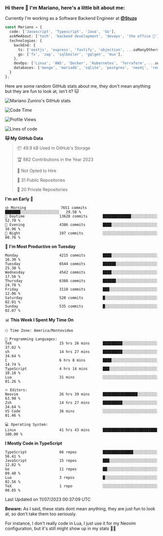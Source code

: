 ### Hi there 👋 I'm Mariano, here's a little bit about me:

Currently I'm working as a Software Backend Engineer at [**@Stuzo**](https://www.stuzo.com/)

```ts
const Mariano = {
  code: ['Javascript', 'Typescript', 'Java', 'Go'],
  askMeAbout: ['tech', 'backend development', 'devops', 'the office 💼'],
  technologies: {
    backEnd: {
      ts: ['nestjs', 'express', 'fastify', 'objection', ...soManyOthersFrameworks],
      go: ['fx', 'zap', 'sqlboiler', 'gqlgen', 'mux'],
    },
    devOps: ['Linux', 'AWS', 'Docker', 'Kubernetes', 'Terraform', ...soManyOthersTools],
    databases: ['mongo', 'mariadb', 'sqlite', 'postgres', 'neo4j', 'redis'],
  }
};
```

Here are some random GitHub stats about me, they don't mean anything but they are fun to look at, isn't it? 🐱

![Mariano Zunino's GitHub stats](https://github-readme-stats.vercel.app/api?username=marianozunino&count_private=true&show_icons=true&theme=radical)

<!--START_SECTION:waka-->
![Code Time](http://img.shields.io/badge/Code%20Time-909%20hrs%2041%20mins-blue)

![Profile Views](http://img.shields.io/badge/Profile%20Views-0-blue)

![Lines of code](https://img.shields.io/badge/From%20Hello%20World%20I%27ve%20Written-9.5%20million%20lines%20of%20code-blue)

**🐱 My GitHub Data** 

> 📦 49.9 kB Used in GitHub's Storage 
 > 
> 🏆 882 Contributions in the Year 2023
 > 
> 🚫 Not Opted to Hire
 > 
> 📜 31 Public Repositories 
 > 
> 🔑 20 Private Repositories 
 > 
**I'm an Early 🐤** 

```text
🌞 Morning                7651 commits        ███████░░░░░░░░░░░░░░░░░░   29.58 % 
🌆 Daytime                13628 commits       █████████████░░░░░░░░░░░░   52.70 % 
🌃 Evening                4386 commits        ████░░░░░░░░░░░░░░░░░░░░░   16.96 % 
🌙 Night                  197 commits         ░░░░░░░░░░░░░░░░░░░░░░░░░   00.76 % 
```
📅 **I'm Most Productive on Tuesday** 

```text
Monday                   4215 commits        ████░░░░░░░░░░░░░░░░░░░░░   16.30 % 
Tuesday                  6544 commits        ██████░░░░░░░░░░░░░░░░░░░   25.30 % 
Wednesday                4542 commits        ████░░░░░░░░░░░░░░░░░░░░░   17.56 % 
Thursday                 6388 commits        ██████░░░░░░░░░░░░░░░░░░░   24.70 % 
Friday                   3118 commits        ███░░░░░░░░░░░░░░░░░░░░░░   12.06 % 
Saturday                 520 commits         █░░░░░░░░░░░░░░░░░░░░░░░░   02.01 % 
Sunday                   535 commits         █░░░░░░░░░░░░░░░░░░░░░░░░   02.07 % 
```


📊 **This Week I Spent My Time On** 

```text
🕑︎ Time Zone: America/Montevideo

💬 Programming Languages: 
TeX                      15 hrs 26 mins      █████████░░░░░░░░░░░░░░░░   37.02 % 
sh                       14 hrs 27 mins      █████████░░░░░░░░░░░░░░░░   34.64 % 
C                        6 hrs 8 mins        ████░░░░░░░░░░░░░░░░░░░░░   14.74 % 
TypeScript               4 hrs 14 mins       ███░░░░░░░░░░░░░░░░░░░░░░   10.18 % 
Lua                      31 mins             ░░░░░░░░░░░░░░░░░░░░░░░░░   01.26 % 

🔥 Editors: 
Neovim                   26 hrs 39 mins      ████████████████░░░░░░░░░   63.90 % 
Zsh                      14 hrs 27 mins      █████████░░░░░░░░░░░░░░░░   34.64 % 
VS Code                  36 mins             ░░░░░░░░░░░░░░░░░░░░░░░░░   01.46 % 

💻 Operating System: 
Linux                    41 hrs 43 mins      █████████████████████████   100.00 % 
```

**I Mostly Code in TypeScript** 

```text
TypeScript               66 repos            ██████████████░░░░░░░░░░░   56.41 % 
JavaScript               15 repos            ███░░░░░░░░░░░░░░░░░░░░░░   12.82 % 
Go                       11 repos            ██░░░░░░░░░░░░░░░░░░░░░░░   09.40 % 
Lua                      3 repos             █░░░░░░░░░░░░░░░░░░░░░░░░   02.56 % 
TeX                      1 repo              ░░░░░░░░░░░░░░░░░░░░░░░░░   00.85 % 
```




 Last Updated on 11/07/2023 00:37:09 UTC
<!--END_SECTION:waka-->

**Beware:** As I said, these stats dont mean anything, they are just fun to look at, so don't take them too seriously.

For instance, I don't really code in Lua, I just use it for my Neovim configuration, but it's still might show up in my stats 🤷‍♂️
